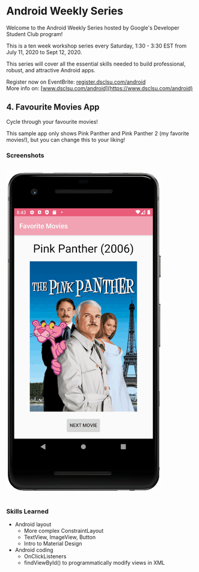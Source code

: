 # Android Weekly Series

Welcome to the Android Weekly Series hosted by Google's Developer Student Club program!

This is a ten week workshop series every Saturday, 1:30 - 3:30 EST from July 11, 2020 to Sept 12, 2020.

This series will cover all the essential skills needed to build professional, robust, and attractive Android apps.

Register now on EventBrite: [register.dsclsu.com/android](https://register.dsclsu.com/android) <br>
More info on: [www.dsclsu.com/android](https://www.dsclsu.com/android)

## 4. Favourite Movies App

Cycle through your favourite movies!

This sample app only shows Pink Panther and Pink Panther 2 (my favorite movies!), but you can change this to your liking!

### Screenshots
<br>
<img src="images/screenshot.gif">

<br>
<br>

### Skills Learned

* Android layout
  * More complex ConstraintLayout
  * TextView, ImageView, Button
  * Intro to Material Design
* Android coding
  * OnClickListeners
  * findViewById() to programmatically modify views in XML

